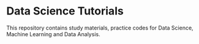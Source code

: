 # Data Science Tutorials
 This repository contains study materials, practice codes for Data Science, Machine Learning and Data Analysis.
